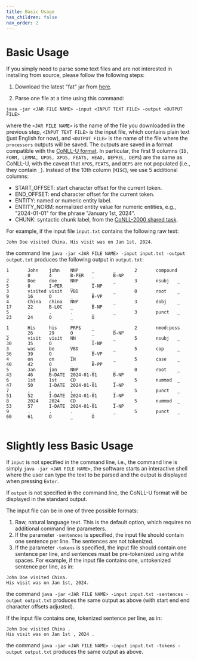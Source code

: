 ```yaml
---
title: Basic Usage
has_children: false
nav_order: 2
---
```


# Basic Usage

If you simply need to parse some text files and are not interested in installing from source, please follow the following steps:

1. Download the latest "fat" jar from [here](http://surdeanu.info/mihai/processors/processors-10.0.1-SNAPSHOT.jar).

2. Parse one file at a time using this command:
```
java -jar <JAR FILE NAME> -input <INPUT TEXT FILE> -output <OUTPUT FILE>
```
where the `<JAR FILE NAME>` is the name of the file you downloaded in the previous step, `<INPUT TEXT FILE>` is the input file, which contains plain text (just English for now), and `<OUTPUT FILE>` is the name of the file where the `processors` outputs will be saved. The outputs are saved in a format compatible with the [CoNLL-U format](https://universaldependencies.org/format.html). In particular, the first 9 columns (`ID, FORM, LEMMA, UPOS, XPOS, FEATS, HEAD, DEPREL, DEPS`) are the same as CoNLL-U, with the caveat that `XPOS`, `FEATS`, and `DEPS` are not populated (i.e., they contain `_`). Instead of the 10th column (`MISC`), we use 5 additional columns:

- START_OFFSET: start character offset for the current token.  
- END_OFFSET: end character offset for the current token.  
- ENTITY: named or numeric entity label.  
- ENTITY_NORM: normalized entity value for numeric entities, e.g., "2024-01-01" for the phrase "January 1st, 2024".  
- CHUNK: syntactic chunk label, from the [CoNLL-2000 shared task](https://arxiv.org/pdf/cs/0009008).  

For example, if the input file `input.txt` contains the following raw text:
```
John Doe visited China. His visit was on Jan 1st, 2024.
```
the command line `java -jar <JAR FILE NAME> -input input.txt -output output.txt` produces the following output in `output.txt`:

```
1       John    john    NNP     _       _       2       compound        _       0       4       B-PER   _       B-NP  
2       Doe     doe     NNP     _       _       3       nsubj   _       5       8       I-PER   _       I-NP  
3       visited visit   VBD     _       _       0       root    _       9       16      O       _       B-VP  
4       China   china   NNP     _       _       3       dobj    _       17      22      B-LOC   _       B-NP  
5       .       .       .       _       _       3       punct   _       23      24      O       _       O  

1       His     his     PRP$    _       _       2       nmod:poss       _       26      29      O       _       B-NP  
2       visit   visit   NN      _       _       5       nsubj   _       30      35      O       _       I-NP  
3       was     be      VBD     _       _       5       cop     _       36      39      O       _       B-VP  
4       on      on      IN      _       _       5       case    _       40      42      O       _       B-PP  
5       Jan     jan     NNP     _       _       0       root    _       43      46      B-DATE  2024-01-01      B-NP  
6       1st     1st     CD      _       _       5       nummod  _       47      50      I-DATE  2024-01-01      I-NP  
7       ,       ,       ,       _       _       5       punct   _       51      52      I-DATE  2024-01-01      I-NP  
8       2024    2024    CD      _       _       5       nummod  _       53      57      I-DATE  2024-01-01      I-NP  
9       .       .       .       _       _       5       punct   _       60      61      O       _       O  
  
```

# Slightly less Basic Usage

If `input` is not specified in the command line, i.e., the command line is simply `java -jar <JAR FILE NAME>`, the software starts an interactive shell where the user can type the text to be parsed and the output is displayed when pressing `Enter`.

If `output` is not specified in the command line, the CoNLL-U format will be displayed in the standard output.

The input file can be in one of three possible formats:

1. Raw, natural language text. This is the default option, which requires no additional command line parameters.  
2. If the parameter `-sentences` is specified, the input file should contain one sentence per line. The sentences are not tokenized.  
3. If the parameter `-tokens` is specified, the input file should contain one sentence per line, and sentences must be pre-tokenized using white spaces. For example, if the input file contains one, untokenized sentence per line, as in:
```
John Doe visited China.  
His visit was on Jan 1st, 2024.  
```
the command `java -jar <JAR FILE NAME> -input input.txt -sentences -output output.txt` produces the same output as above (with start end end character offsets adjusted).

If the input file contains one, tokenized sentence per line, as in:
```
John Doe visited China .  
His visit was on Jan 1st , 2024 .  
```
the command `java -jar <JAR FILE NAME> -input input.txt -tokens -output output.txt` produces the same output as above.

